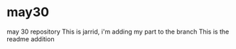 # may30
may 30 repository
This is jarrid, i'm adding my part to the branch
This is the readme addition

